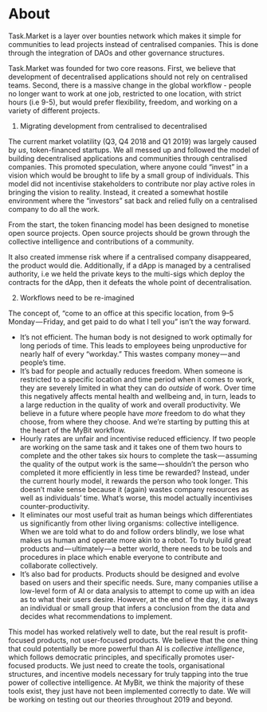 # About

Task.Market is a layer over bounties network which makes it simple for communities to lead projects instead of centralised companies. This is done through the integration of DAOs and other governance structures.

Task.Market was founded for two core reasons. First, we believe that development of decentralised applications should not rely on centralised teams. Second, there is a massive change in the global workflow - people no longer want to work at one job, restricted to one location, with strict hours \(i.e 9-5\), but would prefer flexibility, freedom, and working on a variety of different projects. 

1. Migrating development from centralised to decentralised

The current market volatility \(Q3, Q4 2018 and Q1 2019\) was largely caused by _us_, token-financed startups. We all messed up and followed the model of building decentralised applications and communities through centralised companies. This promoted speculation, where anyone could “invest” in a vision which would be brought to life by a small group of individuals. This model did not incentivise stakeholders to contribute nor play active roles in bringing the vision to reality. Instead, it created a somewhat hostile environment where the “investors” sat back and relied fully on a centralised company to do all the work.

From the start, the token financing model has been designed to monetise open source projects. Open source projects should be grown through the collective intelligence and contributions of a community. 

It also created immense risk where if a centralised company disappeared, the product would die. Additionally, if a dApp is managed by a centralised authority, i.e we held the private keys to the multi-sigs which deploy the contracts for the dApp, then it defeats the whole point of decentralisation. 

2. Workflows need to be re-imagined

The concept of, “come to an office at this specific location, from 9–5 Monday — Friday, and get paid to do what I tell you” isn’t the way forward.

* It’s not efficient. The human body is not designed to work optimally for long periods of time. This leads to employees being unproductive for nearly half of every “workday.” This wastes company money — and people’s time.
* It’s bad for people and actually reduces freedom. When someone is restricted to a specific location and time period when it comes to work, they are severely limited in what they can do _outside_ of work. Over time this negatively affects mental health and wellbeing and, in turn, leads to a large reduction in the quality of work and overall productivity. We believe in a future where people have _more_ freedom to do what they choose, from where they choose. And we’re starting by putting this at the heart of the MyBit workflow.
* Hourly rates are unfair and incentivise reduced efficiency. If two people are working on the same task and it takes one of them two hours to complete and the other takes six hours to complete the task — assuming the quality of the output work is the same — shouldn’t the person who completed it more efficiently in less time be rewarded? Instead, under the current hourly model, it rewards the person who took longer. This doesn’t make sense because it \(again\) wastes company resources as well as individuals’ time. What’s worse, this model actually incentivises counter-productivity.
* It eliminates our most useful trait as human beings which differentiates us significantly from other living organisms: collective intelligence. When we are told what to do and follow orders blindly, we lose what makes us human and operate more akin to a robot. To truly build great products and — ultimately — a better world, there needs to be tools and procedures in place which enable everyone to contribute and collaborate collectively.
* It’s also bad for products. Products should be designed and evolve based on users and their specific needs. Sure, many companies utilise a low-level form of AI or data analysis to attempt to come up with an idea as to what their users desire. However, at the end of the day, it is always an individual or small group that infers a conclusion from the data and decides what recommendations to implement.

This model has worked relatively well to date, but the real result is profit-focused products, not user-focused products. We believe that the one thing that could potentially be more powerful than AI is _collective intelligence_, which follows democratic principles, and specifically promotes user-focused products. We just need to create the tools, organisational structures, and incentive models necessary for truly tapping into the true power of collective intelligence. At MyBit, we think the majority of these tools exist, they just have not been implemented correctly to date. We will be working on testing out our theories throughout 2019 and beyond.



